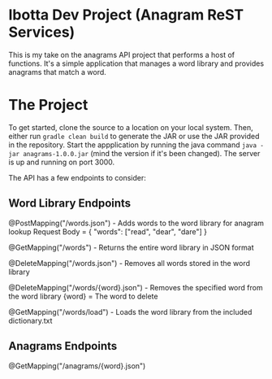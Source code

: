 Ibotta Dev Project (Anagram ReST Services)
=========

This is my take on the anagrams API project that performs a host of functions. It's a simple application
that manages a word library and provides anagrams that match a word.

# The Project
To get started, clone the source to a location on your local system. Then, either run `gradle clean build` to generate the JAR or use the JAR provided in the repository. Start the appplication by running the java command `java -jar anagrams-1.0.0.jar` (mind the version if it's been changed). The server is up and running on port 3000.

The API has a few endpoints to consider:

## Word Library Endpoints
@PostMapping("/words.json") - Adds words to the word library for anagram lookup
	Request Body = { "words": ["read", "dear", "dare"] }

@GetMapping("/words") - Returns the entire word library in JSON format

@DeleteMapping("/words.json") - Removes all words stored in the word library

@DeleteMapping("/words/{word}.json") - Removes the specified word from the word library
	{word} = The word to delete

@GetMapping("/words/load") - Loads the word library from the included dictionary.txt

## Anagrams Endpoints
@GetMapping("/anagrams/{word}.json")
